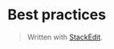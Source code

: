 
# Best practices


> Written with [StackEdit](https://stackedit.io/).
<!--stackedit_data:
eyJoaXN0b3J5IjpbLTE3MDM1Njg4NzFdfQ==
-->